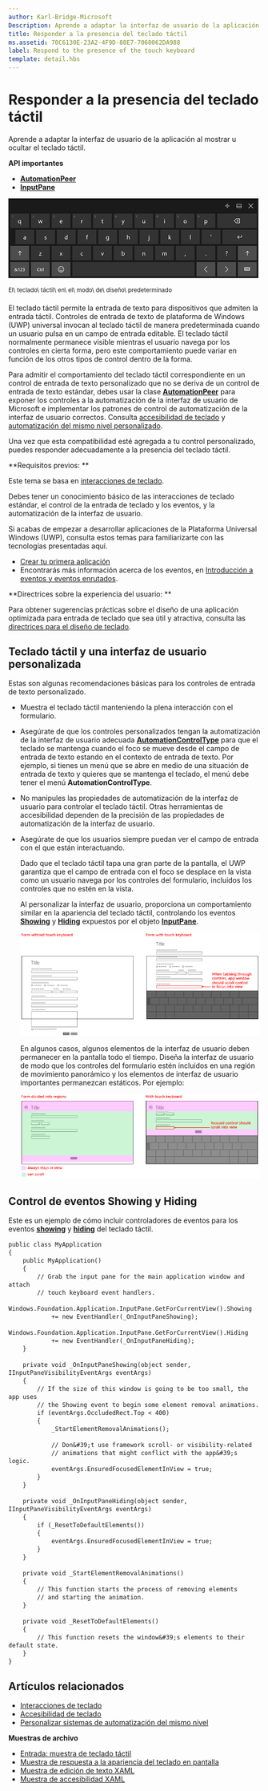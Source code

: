 ```yaml
---
author: Karl-Bridge-Microsoft
Description: Aprende a adaptar la interfaz de usuario de la aplicación al mostrar u ocultar el teclado táctil.
title: Responder a la presencia del teclado táctil
ms.assetid: 70C6130E-23A2-4F9D-88E7-7060062DA988
label: Respond to the presence of the touch keyboard
template: detail.hbs
---
```


# Responder a la presencia del teclado táctil

Aprende a adaptar la interfaz de usuario de la aplicación al mostrar u ocultar el teclado táctil.


**API importantes**

-   [**AutomationPeer**](https://msdn.microsoft.com/library/windows/apps/br209185)
-   [**InputPane**](https://msdn.microsoft.com/library/windows/apps/br242255)



![El teclado táctil en el modo de diseño predeterminado](images/touchkeyboard-standard.png)

<sup>El\\ teclado\\ táctil\\ en\\ el\\ modo\\ de\\ diseño\\ predeterminado</sup>

El teclado táctil permite la entrada de texto para dispositivos que admiten la entrada táctil. Controles de entrada de texto de plataforma de Windows (UWP) universal invocan al teclado táctil de manera predeterminada cuando un usuario pulsa en un campo de entrada editable. El teclado táctil normalmente permanece visible mientras el usuario navega por los controles en cierta forma, pero este comportamiento puede variar en función de los otros tipos de control dentro de la forma.

Para admitir el comportamiento del teclado táctil correspondiente en un control de entrada de texto personalizado que no se deriva de un control de entrada de texto estándar, debes usar la clase [**AutomationPeer**](https://msdn.microsoft.com/library/windows/apps/br209185) para exponer los controles a la automatización de la interfaz de usuario de Microsoft e implementar los patrones de control de automatización de la interfaz de usuario correctos. Consulta [accesibilidad de teclado](https://msdn.microsoft.com/library/windows/apps/mt244347) y [automatización del mismo nivel personalizado](https://msdn.microsoft.com/library/windows/apps/mt297667).

Una vez que esta compatibilidad esté agregada a tu control personalizado, puedes responder adecuadamente a la presencia del teclado táctil.

**Requisitos previos:  **

Este tema se basa en [interacciones de teclado](keyboard-interactions.md).

Debes tener un conocimiento básico de las interacciones de teclado estándar, el control de la entrada de teclado y los eventos, y la automatización de la interfaz de usuario.

Si acabas de empezar a desarrollar aplicaciones de la Plataforma Universal Windows (UWP), consulta estos temas para familiarizarte con las tecnologías presentadas aquí.

-   [Crear tu primera aplicación](https://msdn.microsoft.com/library/windows/apps/bg124288)
-   Encontrarás más información acerca de los eventos, en [Introducción a eventos y eventos enrutados](https://msdn.microsoft.com/library/windows/apps/mt185584).

**Directrices sobre la experiencia del usuario:  **

Para obtener sugerencias prácticas sobre el diseño de una aplicación optimizada para entrada de teclado que sea útil y atractiva, consulta las [directrices para el diseño de teclado](https://msdn.microsoft.com/library/windows/apps/hh972345).

## <span id="Touch_keyboard_and_a_custom_UI"></span><span id="touch_keyboard_and_a_custom_ui"></span><span id="TOUCH_KEYBOARD_AND_A_CUSTOM_UI"></span>Teclado táctil y una interfaz de usuario personalizada


Estas son algunas recomendaciones básicas para los controles de entrada de texto personalizado.

-   Muestra el teclado táctil manteniendo la plena interacción con el formulario.

-   Asegúrate de que los controles personalizados tengan la automatización de la interfaz de usuario adecuada [**AutomationControlType**](https://msdn.microsoft.com/library/windows/apps/br209182) para que el teclado se mantenga cuando el foco se mueve desde el campo de entrada de texto estando en el contexto de entrada de texto. Por ejemplo, si tienes un menú que se abre en medio de una situación de entrada de texto y quieres que se mantenga el teclado, el menú debe tener el menú **AutomationControlType**.

-   No manipules las propiedades de automatización de la interfaz de usuario para controlar el teclado táctil. Otras herramientas de accesibilidad dependen de la precisión de las propiedades de automatización de la interfaz de usuario.

-   Asegúrate de que los usuarios siempre puedan ver el campo de entrada con el que están interactuando.

    Dado que el teclado táctil tapa una gran parte de la pantalla, el UWP garantiza que el campo de entrada con el foco se desplace en la vista como un usuario navega por los controles del formulario, incluidos los controles que no estén en la vista.

    Al personalizar la interfaz de usuario, proporciona un comportamiento similar en la apariencia del teclado táctil, controlando los eventos [**Showing**](https://msdn.microsoft.com/library/windows/apps/br242262) y [**Hiding**](https://msdn.microsoft.com/library/windows/apps/br242260) expuestos por el objeto [**InputPane**](https://msdn.microsoft.com/library/windows/apps/br242255).

    ![Formulario con y sin el teclado táctil visible](images/touch-keyboard-pan1.png)

    En algunos casos, algunos elementos de la interfaz de usuario deben permanecer en la pantalla todo el tiempo. Diseña la interfaz de usuario de modo que los controles del formulario estén incluidos en una región de movimiento panorámico y los elementos de interfaz de usuario importantes permanezcan estáticos. Por ejemplo:

    ![Un formulario que contiene áreas que deben permanecer siempre visibles](images/touch-keyboard-pan2.png)

## <span id="handling_events"></span><span id="HANDLING_EVENTS"></span>Control de eventos Showing y Hiding


Este es un ejemplo de cómo incluir controladores de eventos para los eventos [**showing**](https://msdn.microsoft.com/library/windows/apps/br242262) y [**hiding**](https://msdn.microsoft.com/library/windows/apps/br242260) del teclado táctil.

```CSharp
public class MyApplication
{
    public MyApplication()
    {
        // Grab the input pane for the main application window and attach
        // touch keyboard event handlers.
        Windows.Foundation.Application.InputPane.GetForCurrentView().Showing  
            += new EventHandler(_OnInputPaneShowing);
        Windows.Foundation.Application.InputPane.GetForCurrentView().Hiding 
            += new EventHandler(_OnInputPaneHiding);
    }

    private void _OnInputPaneShowing(object sender, IInputPaneVisibilityEventArgs eventArgs)
    {
        // If the size of this window is going to be too small, the app uses 
        // the Showing event to begin some element removal animations.
        if (eventArgs.OccludedRect.Top < 400)
        {
            _StartElementRemovalAnimations();

            // Don&#39;t use framework scroll- or visibility-related 
            // animations that might conflict with the app&#39;s logic.
            eventArgs.EnsuredFocusedElementInView = true; 
        }
    }

    private void _OnInputPaneHiding(object sender, IInputPaneVisibilityEventArgs eventArgs)
    {
        if (_ResetToDefaultElements())
        {
            eventArgs.EnsuredFocusedElementInView = true; 
        }
    }

    private void _StartElementRemovalAnimations()
    {
        // This function starts the process of removing elements 
        // and starting the animation.
    }

    private void _ResetToDefaultElements()
    {
        // This function resets the window&#39;s elements to their default state.
    }
}
```

## <span id="related_topics"></span>Artículos relacionados

* [Interacciones de teclado](keyboard-interactions.md)
* [Accesibilidad de teclado](https://msdn.microsoft.com/library/windows/apps/mt244347)
* [Personalizar sistemas de automatización del mismo nivel](https://msdn.microsoft.com/library/windows/apps/mt297667)


**Muestras de archivo**
* [Entrada: muestra de teclado táctil](http://go.microsoft.com/fwlink/p/?linkid=246019)
* [Muestra de respuesta a la apariencia del teclado en pantalla](http://go.microsoft.com/fwlink/p/?linkid=231633)
* [Muestra de edición de texto XAML](http://go.microsoft.com/fwlink/p/?LinkID=251417)
* [Muestra de accesibilidad XAML](http://go.microsoft.com/fwlink/p/?linkid=238570)
 

 






<!--HONumber=May16_HO2-->



